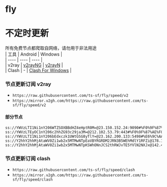 # fly
# 不定时更新
所有免费节点都爬取自网络，请勿用于非法用途  
|  工具  | Android  | Windows  |  
|  ----  | ----   | ----  |  
| v2ray  | [v2rayNG](https://github.com/2dust/v2rayNG/releases) | [v2rayN](https://github.com/2dust/v2rayN/releases) |  
| Clash  | - | [Clash For Windows](https://github.com/2dust/clashN/releases) | 
  
### 节点更新订阅  v2ray
- `https://raw.githubusercontent.com/ts-sf/fly/speed/v2`  
- `https://mirror.v2gh.com/https://raw.githubusercontent.com/ts-sf/fly/speed/v2`  

#### 部分节点  
``` 
ss://YWVzLTI1Ni1nY206WTZSOXBBdHZ4eHptR0M=@23.150.152.24:9090#%F0%9F%87%BA%F0%9F%87%B8US%E5%8C%97%E7%BE%8E%201.9MB%2Fs
ss://YWVzLTEyOC1nY206c2hhZG93c29ja3M=@212.102.53.79:443#%F0%9F%87%AE%F0%9F%87%B9IT%E6%84%8F%E5%A4%A7%E5%88%A9%2015.0MB%2Fs
ss://YWVzLTI1Ni1nY206bEdxczk1UWtGSG8yTlY=@23.162.200.133:5498#%E6%9C%AA%E7%9F%A56%201.9MB%2Fs
ss://Y2hhY2hhMjAtaWV0Zi1wb2x5MTMwNTpEaVBYRGRDM2JRN3B5WEhMdlY1RFZi@178.128.18.62:3127#%E6%9C%AA%E7%9F%A57%20800.5KB%2Fs
ss://Y2hhY2hhMjAtaWV0Zi1wb2x5MTMwNTpKSWhONnJCS2thRWJvTE5YVlN2NXJx@142.4.216.225:80#%E6%9C%AA%E7%9F%A510%2018.6MB%2Fs
```
### 节点更新订阅  clash
- `https://raw.githubusercontent.com/ts-sf/fly/speed/clash`  
- `https://mirror.v2gh.com/https://raw.githubusercontent.com/ts-sf/fly/speed/clash`  



